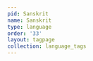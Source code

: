 ```yaml
---
pid: Sanskrit
name: Sanskrit
type: language
order: '33'
layout: tagpage
collection: language_tags
---
```

